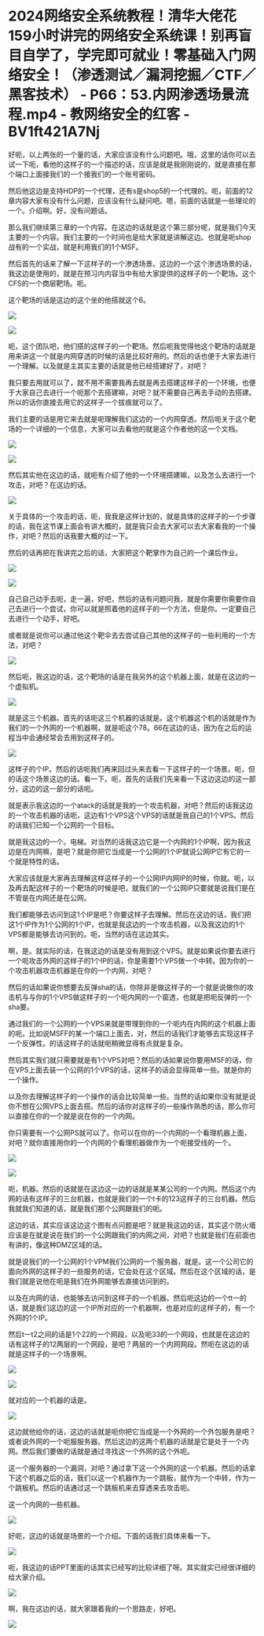 # 2024网络安全系统教程！清华大佬花159小时讲完的网络安全系统课！别再盲目自学了，学完即可就业！零基础入门网络安全！（渗透测试／漏洞挖掘／CTF／黑客技术） - P66：53.内网渗透场景流程.mp4 - 教网络安全的红客 - BV1ft421A7Nj

好呃，以上两张的一个量的话，大家应该没有什么问题吧。哦，这里的话你可以去试一下呃，看他的这样子的一个描述的话，应该是就是我刚刚说的，就是直接在那个端口上面接我们的一个接我们的一个账号密码。

然后他这边是支持HDP的一个代理，还有s是shop5的一个代理的。呃，前面的12章内容大家有没有什么问题，应该没有什么疑问吧。嗯，前面的话就是一些理论的一个。介绍啊。好，没有问题话。

那么我们继续第三章的一个内容。在这边的话就是这个第三部分呢，就是我们今天主要的一个内容。我们主要的一个时间也是给大家就是讲解这边。也就是呃shop战有的一个实战，就是利用我们的1个MSF。

然后首先的话来了解一下这样子的一个渗透场景。这边的一个这个渗透场景的话，我这边是使用的，就是在预习内内容当中有给大家提供的这样子的一个靶场。这个CFS的一个商层靶场。呃。

这个靶场的话是这边的这个坐的他搭就这个6。

![](img/1369dac22f9bd8370b6aa7edd012a7de_1.png)

![](img/1369dac22f9bd8370b6aa7edd012a7de_2.png)

呃，这个团队吧，他们搭的这样子的一个靶场。然后呃我觉得他这个靶场的话就是用来讲这一个就是内网穿透的时候的话是比较好用的。然后的话也便于大家去进行一个理解。以及就是主其实主要的话就是他已经搭建好了，对吧？

我只要去用就可以了，就不用不需要我再去就是再去搭建这样子的一个环境，也便于大家自己去进行一个呃那个去搭建嘛，对吧？就不需要自己再去手动的去搭建。所以的话你直接去用它的这样子一个拔痕就可以了。

我们主要的话是用它来去就是呃理解我们这边的一个内网穿透。然后呃关于这个靶场的一个详细的一个信息，大家可以去看他的就是这个作者他的这一个文档。



![](img/1369dac22f9bd8370b6aa7edd012a7de_4.png)

![](img/1369dac22f9bd8370b6aa7edd012a7de_5.png)

然后其实他在这边的话，就呃有介绍了他的一个环境搭建嘛，以及怎么去进行一个攻击，对吧？在这边的话。

![](img/1369dac22f9bd8370b6aa7edd012a7de_7.png)

关于具体的一个攻击的话，呃，我我是这样计划的，就是具体的这样子的一个步骤的话，我在这节课上面会有讲大概的，就是我只会去大家可以去大家看我的一个操作，对吧？然后的话我要大概的过一下。

然后的话再把在我讲完之后的话，大家把这个靶掌作为自己的一个课后作业。

![](img/1369dac22f9bd8370b6aa7edd012a7de_9.png)

![](img/1369dac22f9bd8370b6aa7edd012a7de_10.png)

自己自己动手去呃，走一遍，好吧，然后的话有问题问我，就是你需要你需要你自己去进行一个尝试，你可以就是照着他的这样子的一个方法，但是你。一定要自己去进行一个动手，好吧。

或者就是说你可以通过他这个靶伞去去尝试自己其他的这样子的一些利用的一个方法，对吧？

![](img/1369dac22f9bd8370b6aa7edd012a7de_12.png)

然后呃，我这边的话，这个靶场的话是在我另外的这个机器上面，就是在这边的一个虚拟机。

![](img/1369dac22f9bd8370b6aa7edd012a7de_14.png)

就是这三个机器。首先的话呃这三个机器的话就是。这个机器这个机的话就是作为我们的一个外网的一个机器啊，就是呃这个78。66在这边的话，因为在之后的运程当中会通经常会去用到这样子的。



![](img/1369dac22f9bd8370b6aa7edd012a7de_16.png)

这样子的个IP。然后的话呃我们再来回过头来去看一下这样子的一个场景。呃，但的话这个场景这边的话。看一下。呃，首先的话我们先来看一下这边这边的这一部分，这边的这一部分的话呃。

就是表示我这边的一个atack的话就是我的一个攻击机器，对吧？然后的话我这边的一个攻击机器的话呃，这边有1个VPS这个VPS的话就是我自己的1个VPS。然后的话我们已知一个公网的一个目标。

就是我这边的一个。电梯。对当然的话我这边它是一个内网的1个IP啊，因为我这边是在内网嘛，是吧？就是你把它当成是一个公网的1个IP就说公网IP它有它的一个就是特性的话。

大家应该就是大家再去理解这样这样子的一个公网IP内网IP的时候，你就。呃，以及再去配这样子的一个靶场的时候是吧，就我们的一个公网IP只要就是说我们是在不管是在内网还是在公网。

我们都能够去访问到这1个IP是吧？你要这样子去理解。然后在这边的话，我们把这1个IP作为1个公网的1个IP，也就是我这边的一个攻击机器，以及我这边的1个VPS都是能够去访问到的。呃，当然的话在这边其实。

啊，是。就实际的话，在我这边的话是没有用到这个VPS。就是如果说你要去进行一个呃攻击外网的这样子的1个IP的话，你是需要1个VPS做一个中转。因为你的一个攻击机器攻击机器是在你的一个内网，对吧？

然后的话如果说你想要去反弹sha的话，你除非是做这样子的一个就是说做你的攻击机与与你的1个VPS做这样子的一个呃内网的一个窗透，也就是把呃反弹的一个sha要。

通过我们的一个公网的一个VPS来就是带理到你的一个呃内在内网的这个机器上面的呃。比如说MSFF的某一个端口上面去，对，然后的话我们才能够去实现这样子一个反弹性。的话这样子的话就呃稍微显得有点就是复杂。

然后其实我们就只需要就是有1个VPS对吧？然后的话如果说你要用MSF的话，你在VPS上面去装一个公网的1个VPS的话，这样子的话会显得简单一些。就是你的一个操作。

以及你去理解这样子的一个操作的话会比较简单一些。当然的话如果你没有就是说你不想在公网VPS上面去搭。然后的话你对这样子的一些操作熟悉的话，那么你可以直接在你的一个就是说在你的一个内网。

你只需要有一个公网PS就可以了。你可以在你的一个内网的一个看理机器上面，对吧？就你直接用你的一个内网的个看理机器做作为一个呃接受线的一个。



![](img/1369dac22f9bd8370b6aa7edd012a7de_18.png)

![](img/1369dac22f9bd8370b6aa7edd012a7de_19.png)

呃，机器。然后的话就是在这边这一边的话就是某某公司的一个内网。然后这个内网的话有这样子的三台机器，也就是我们的一个t卡的123这样子的三台机器。然后我就我们知道的话，就是我们那个公网跟我们的呃。

这边的话，其实应该这边这个图有点问题是吧？就是我这边的话，其实这个防火墙应该是在就是说在我们的一个公网跟我们的内网之间，对吧？也就是我们在前面也有讲的，像这种DMZ区域的话。

就是说我们的一个公网的1个VPM我们公网的一个服务器，就是。这一个公司它的面向外网的这样子的一些服务的话，它会处在这个区域。然后在这个区域的话，是我们就是说他在呃是我们在外网能够去直接访问到的。

以及在内网的话，也能够去访问到这样子的一个机器。然后呃这边的一个tt一的话，就是我们这边的这一个IP所对应的一个机器啊，也是对应的这样子的，有一个外网的1个IP。

然后t一t2之间的话是1个22的一个网段，以及呃33的一个网段，也就是在这边的话有这样子的12两层的一个网段，是吧？两层的一个内网网段。然呃在这边的话就是这样子的一个场景啊。



![](img/1369dac22f9bd8370b6aa7edd012a7de_21.png)

![](img/1369dac22f9bd8370b6aa7edd012a7de_22.png)

就对应的一个机器的话是。

![](img/1369dac22f9bd8370b6aa7edd012a7de_24.png)

这边就他给你的话，这边的话就是呃你把它当成是一个外网的一个外包服务是吧？或者说外网的一个呃服服务器。然后这边的这两个机器的话就是它是处于一个内网。然后我们要做的话就是通过寻找这一个外网的这个外呃。

这一个服务器的一个漏洞，对吧？通过拿下这一个外网的这一个机器。然后的话拿下这个机器之后的话，我们以这一个机器作为一个跳板，就作为一个中转，作为一个跳板机。然后的话通过这一个跳板机来去穿透来去攻击呃。

这一个内网的一些机器。

![](img/1369dac22f9bd8370b6aa7edd012a7de_26.png)

好呃，这边的话就是场景的一个介绍。下面的话我们具体来看一下。

![](img/1369dac22f9bd8370b6aa7edd012a7de_28.png)

呃，我这边的话PPT里面的话其实已经写的比较详细了呀。其实就实已经很详细的给大家介绍。

![](img/1369dac22f9bd8370b6aa7edd012a7de_30.png)

啊，我在这边的话，就大家跟着我的一个思路走，好吧。

![](img/1369dac22f9bd8370b6aa7edd012a7de_32.png)